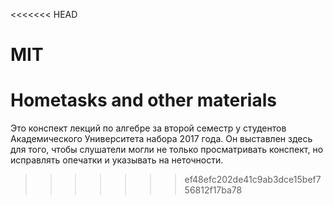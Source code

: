 <<<<<<< HEAD
# MIT
Hometasks and other materials
=======
Это конспект лекций по алгебре за второй семестр у студентов Академического Университета набора 2017 года.
Он выставлен здесь для того, чтобы слушатели могли не только просматривать конспект, но исправлять опечатки и указывать на неточности. 
>>>>>>> ef48efc202de41c9ab3dce15bef756812f17ba78
